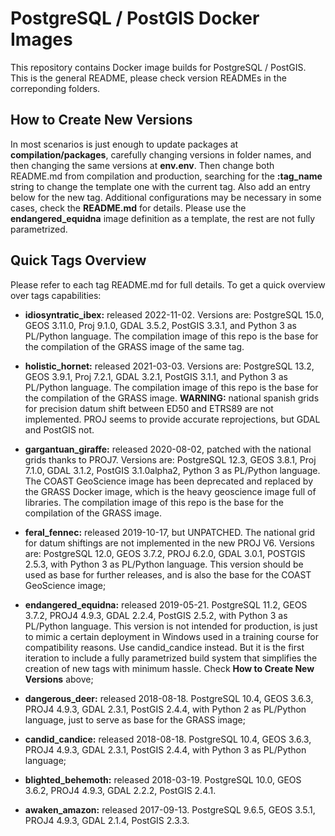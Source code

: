 # PostgreSQL / PostGIS Docker Images

This repository contains Docker image builds for PostgreSQL / PostGIS. This is the general README, please check version READMEs in the correponding folders.


## How to Create New Versions

In most scenarios is just enough to update packages at **compilation/packages**, carefully changing versions in folder names, and then changing the same versions at **env.env**. Then change both README.md from compilation and production, searching for the **:tag_name** string to change the template one with the current tag. Also add an entry below for the new tag. Additional configurations may be necessary in some cases, check the **README.md** for details. Please use the **endangered_equidna** image definition as a template, the rest are not fully parametrized.


## Quick Tags Overview

Please refer to each tag README.md for full details. To get a quick overview over tags capabilities:

- **idiosyntratic_ibex:** released 2022-11-02. Versions are: PostgreSQL 15.0, GEOS 3.11.0, Proj 9.1.0, GDAL 3.5.2, PostGIS 3.3.1, and Python 3 as PL/Python language. The compilation image of this repo is the base for the compilation of the GRASS image of the same tag.

- **holistic_hornet:** released 2021-03-03. Versions are: PostgreSQL 13.2, GEOS 3.9.1, Proj 7.2.1, GDAL 3.2.1, PostGIS 3.1.1, and Python 3 as PL/Python language. The compilation image of this repo is the base for the compilation of the GRASS image. **WARNING:** national spanish grids for precision datum shift between ED50 and ETRS89 are not implemented. PROJ seems to provide accurate reprojections, but GDAL and PostGIS not.

- **gargantuan_giraffe:** released 2020-08-02, patched with the national grids thanks to PROJ7. Versions are: PostgreSQL 12.3, GEOS 3.8.1, Proj 7.1.0, GDAL 3.1.2, PostGIS 3.1.0alpha2, Python 3 as PL/Python language. The COAST GeoScience image has been deprecated and replaced by the GRASS Docker image, which is the heavy geoscience image full of libraries. The compilation image of this repo is the base for the compilation of the GRASS image.

- **feral_fennec:** released 2019-10-17, but UNPATCHED. The national grid for datum shiftings are not implemented in the new PROJ V6. Versions are: PostgreSQL 12.0, GEOS 3.7.2, PROJ 6.2.0, GDAL 3.0.1, POSTGIS 2.5.3, with Python 3 as PL/Python language. This version should be used as base for further releases, and is also the base for the COAST GeoScience image;

- **endangered_equidna:** released 2019-05-21. PostgreSQL 11.2, GEOS 3.7.2, PROJ4 4.9.3, GDAL 2.2.4, PostGIS 2.5.2, with Python 3 as PL/Python language. This version is not intended for production, is just to mimic a certain deployment in Windows used in a training course for compatibility reasons. Use candid_candice instead. But it is the first iteration to include a fully parametrized build system that simplifies the creation of new tags with minimum hassle. Check **How to Create New Versions** above;

- **dangerous_deer:** released 2018-08-18. PostgreSQL 10.4, GEOS 3.6.3, PROJ4 4.9.3, GDAL 2.3.1, PostGIS 2.4.4, with Python 2 as PL/Python language, just to serve as base for the GRASS image;

- **candid_candice:** released 2018-08-18. PostgreSQL 10.4, GEOS 3.6.3, PROJ4 4.9.3, GDAL 2.3.1, PostGIS 2.4.4, with Python 3 as PL/Python language;

- **blighted_behemoth:** released 2018-03-19. PostgreSQL 10.0, GEOS 3.6.2, PROJ4 4.9.3, GDAL 2.2.2, PostGIS 2.4.1.

- **awaken_amazon:** released 2017-09-13. PostgreSQL 9.6.5, GEOS 3.5.1, PROJ4 4.9.3, GDAL 2.1.4, PostGIS 2.3.3.
